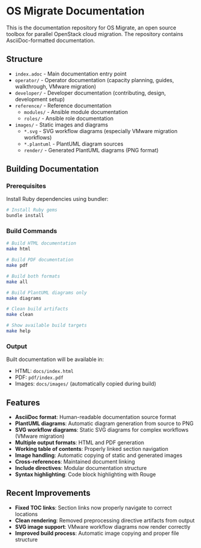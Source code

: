 # OS Migrate Documentation

This is the documentation repository for OS Migrate, an open source toolbox for parallel OpenStack cloud migration. The repository contains AsciiDoc-formatted documentation.

## Structure

- `index.adoc` - Main documentation entry point
- `operator/` - Operator documentation (capacity planning, guides, walkthrough, VMware migration)
- `developer/` - Developer documentation (contributing, design, development setup)
- `reference/` - Reference documentation
  - `modules/` - Ansible module documentation
  - `roles/` - Ansible role documentation
- `images/` - Static images and diagrams
  - `*.svg` - SVG workflow diagrams (especially VMware migration workflows)
  - `*.plantuml` - PlantUML diagram sources
  - `render/` - Generated PlantUML diagrams (PNG format)

## Building Documentation

### Prerequisites

Install Ruby dependencies using bundler:

```bash
# Install Ruby gems
bundle install
```

### Build Commands

```bash
# Build HTML documentation
make html

# Build PDF documentation  
make pdf

# Build both formats
make all

# Build PlantUML diagrams only
make diagrams

# Clean build artifacts
make clean

# Show available build targets
make help
```

### Output

Built documentation will be available in:
- HTML: `docs/index.html`
- PDF: `pdf/index.pdf`
- Images: `docs/images/` (automatically copied during build)

## Features

- **AsciiDoc format**: Human-readable documentation source format
- **PlantUML diagrams**: Automatic diagram generation from source to PNG
- **SVG workflow diagrams**: Static SVG diagrams for complex workflows (VMware migration)
- **Multiple output formats**: HTML and PDF generation
- **Working table of contents**: Properly linked section navigation
- **Image handling**: Automatic copying of static and generated images
- **Cross-references**: Maintained document linking
- **Include directives**: Modular documentation structure
- **Syntax highlighting**: Code block highlighting with Rouge

## Recent Improvements

- **Fixed TOC links**: Section links now properly navigate to correct locations
- **Clean rendering**: Removed preprocessing directive artifacts from output
- **SVG image support**: VMware workflow diagrams now render correctly
- **Improved build process**: Automatic image copying and proper file structure
